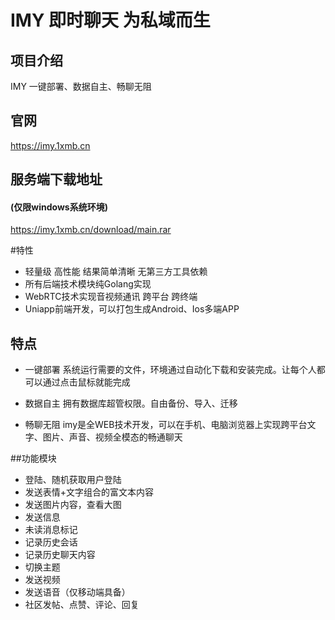 # IMY 即时聊天 为私域而生

## 项目介绍
IMY 一键部署、数据自主、畅聊无阻

## 官网
https://imy.1xmb.cn

## 服务端下载地址
#### (仅限windows系统环境)
https://imy.1xmb.cn/download/main.rar


#特性
* 轻量级 高性能 结果简单清晰 无第三方工具依赖
* 所有后端技术模块纯Golang实现  
* WebRTC技术实现音视频通讯 跨平台 跨终端
* Uniapp前端开发，可以打包生成Android、Ios多端APP

## 特点
* 一键部署
系统运行需要的文件，环境通过自动化下载和安装完成。让每个人都可以通过点击鼠标就能完成

* 数据自主
拥有数据库超管权限。自由备份、导入、迁移

* 畅聊无阻
imy是全WEB技术开发，可以在手机、电脑浏览器上实现跨平台文字、图片、声音、视频全模态的畅通聊天



##功能模块
* 登陆、随机获取用户登陆
* 发送表情+文字组合的富文本内容
* 发送图片内容，查看大图
* 发送信息
* 未读消息标记
* 记录历史会话
* 记录历史聊天内容
* 切换主题
* 发送视频
* 发送语音（仅移动端具备）
* 社区发帖、点赞、评论、回复
